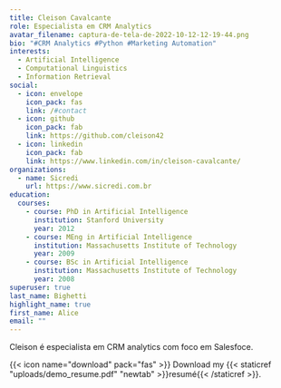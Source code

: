 ```yaml
---
title: Cleison Cavalcante
role: Especialista em CRM Analytics
avatar_filename: captura-de-tela-de-2022-10-12-12-19-44.png
bio: "#CRM Analytics #Python #Marketing Automation"
interests:
  - Artificial Intelligence
  - Computational Linguistics
  - Information Retrieval
social:
  - icon: envelope
    icon_pack: fas
    link: /#contact
  - icon: github
    icon_pack: fab
    link: https://github.com/cleison42
  - icon: linkedin
    icon_pack: fab
    link: https://www.linkedin.com/in/cleison-cavalcante/
organizations:
  - name: Sicredi
    url: https://www.sicredi.com.br
education:
  courses:
    - course: PhD in Artificial Intelligence
      institution: Stanford University
      year: 2012
    - course: MEng in Artificial Intelligence
      institution: Massachusetts Institute of Technology
      year: 2009
    - course: BSc in Artificial Intelligence
      institution: Massachusetts Institute of Technology
      year: 2008
superuser: true
last_name: Bighetti
highlight_name: true
first_name: Alice
email: ""
---
```

Cleison é especialista em CRM analytics com foco em Salesfoce.



{{< icon name="download" pack="fas" >}} Download my {{< staticref "uploads/demo_resume.pdf" "newtab" >}}resumé{{< /staticref >}}.